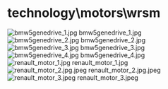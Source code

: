 <h1>technology\motors\wrsm</h1>
<div class="container text-center">
<div class="row">
<div class="col col-lg-2 col-6">
<img src="https://media.evkx.net/multimedia/technology/motors/wrsm/bmw5genedrive_1_xst.jpg" class="img-thumbnail" alt="bmw5genedrive_1.jpg">
bmw5genedrive_1.jpg
</div>
<div class="col col-lg-2 col-6">
<img src="https://media.evkx.net/multimedia/technology/motors/wrsm/bmw5genedrive_2_xst.jpg" class="img-thumbnail" alt="bmw5genedrive_2.jpg">
bmw5genedrive_2.jpg
</div>
<div class="col col-lg-2 col-6">
<img src="https://media.evkx.net/multimedia/technology/motors/wrsm/bmw5genedrive_3_xst.jpg" class="img-thumbnail" alt="bmw5genedrive_3.jpg">
bmw5genedrive_3.jpg
</div>
<div class="col col-lg-2 col-6">
<img src="https://media.evkx.net/multimedia/technology/motors/wrsm/bmw5genedrive_4_xst.jpg" class="img-thumbnail" alt="bmw5genedrive_4.jpg">
bmw5genedrive_4.jpg
</div>
<div class="col col-lg-2 col-6">
<img src="https://media.evkx.net/multimedia/technology/motors/wrsm/renault_motor_1_xst.jpg" class="img-thumbnail" alt="renault_motor_1.jpg">
renault_motor_1.jpg
</div>
<div class="col col-lg-2 col-6">
<img src="https://media.evkx.net/multimedia/technology/motors/wrsm/renault_motor_2.jpg_xst.jpeg" class="img-thumbnail" alt="renault_motor_2.jpg.jpeg">
renault_motor_2.jpg.jpeg
</div>
<div class="col col-lg-2 col-6">
<img src="https://media.evkx.net/multimedia/technology/motors/wrsm/renault_motor_3_xst.jpeg" class="img-thumbnail" alt="renault_motor_3.jpeg">
renault_motor_3.jpeg
</div>
</div>
</div>
